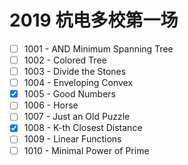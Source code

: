 # 2019 杭电多校第一场

- [ ] 1001 - AND Minimum Spanning Tree
- [ ] 1002 - Colored Tree
- [ ] 1003 - Divide the Stones
- [ ] 1004 - Enveloping Convex
- [x] 1005 - Good Numbers
- [ ] 1006 - Horse
- [ ] 1007 - Just an Old Puzzle
- [x] 1008 - K-th Closest Distance
- [ ] 1009 - Linear Functions
- [ ] 1010 - Minimal Power of Prime
